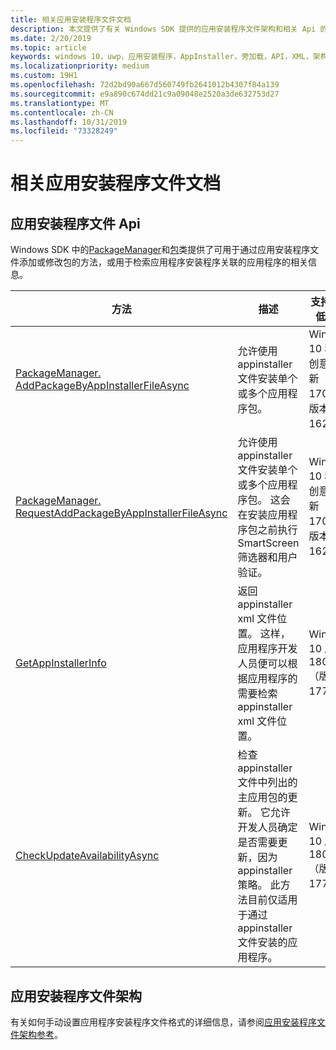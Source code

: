 ```yaml
---
title: 相关应用安装程序文件文档
description: 本文提供了有关 Windows SDK 提供的应用安装程序文件架构和相关 Api 的文档的链接。
ms.date: 2/20/2019
ms.topic: article
keywords: windows 10，uwp，应用安装程序，AppInstaller，旁加载，API，XML，架构
ms.localizationpriority: medium
ms.custom: 19H1
ms.openlocfilehash: 72d2bd90a667d560749fb2641012b4307f84a139
ms.sourcegitcommit: e9a890c674dd21c9a09048e2520a3de632753d27
ms.translationtype: MT
ms.contentlocale: zh-CN
ms.lasthandoff: 10/31/2019
ms.locfileid: "73328249"
---
```

# <a name="related-app-installer-file-documentation"></a>相关应用安装程序文件文档

## <a name="app-installer-file-apis"></a>应用安装程序文件 Api

Windows SDK 中的[PackageManager](https://docs.microsoft.com/uwp/api/windows.management.deployment.packagemanager)和[包](https://docs.microsoft.com/uwp/api/windows.applicationmodel.package)类提供了可用于通过应用安装程序文件添加或修改包的方法，或用于检索应用程序安装程序关联的应用程序的相关信息。

|  方法  |  描述 | 支持的最低版本 |
|----------|--------------|-------------------|
|  [PackageManager. AddPackageByAppInstallerFileAsync](https://docs.microsoft.com/uwp/api/windows.management.deployment.packagemanager.addpackagebyappinstallerfileasync)  | 允许使用 appinstaller 文件安装单个或多个应用程序包。 | Windows 10 秋季创意者更新（版本1709，版本16299）   |
|  [PackageManager. RequestAddPackageByAppInstallerFileAsync](https://docs.microsoft.com/uwp/api/windows.management.deployment.packagemanager.requestaddpackagebyappinstallerfileasync)  | 允许使用 appinstaller 文件安装单个或多个应用程序包。 这会在安装应用程序包之前执行 SmartScreen 筛选器和用户验证。 | Windows 10 秋季创意者更新（版本1709，版本16299）       |
|  [GetAppInstallerInfo](https://docs.microsoft.com/uwp/api/windows.applicationmodel.package.getappinstallerinfo)  | 返回 appinstaller xml 文件位置。 这样，应用程序开发人员便可以根据应用程序的需要检索 appinstaller xml 文件位置。 | Windows 10 版本1809（版本17763） |
|  [CheckUpdateAvailabilityAsync](https://docs.microsoft.com/uwp/api/windows.applicationmodel.package.checkupdateavailabilityasync)  | 检查 appinstaller 文件中列出的主应用包的更新。 它允许开发人员确定是否需要更新，因为 appinstaller 策略。 此方法目前仅适用于通过 appinstaller 文件安装的应用程序。 | Windows 10 版本1809（版本17763） |

## <a name="app-installer-file-schema"></a>应用安装程序文件架构

有关如何手动设置应用程序安装程序文件格式的详细信息，请参阅[应用安装程序文件架构参考](https://docs.microsoft.com/uwp/schemas/appinstallerschema/app-installer-file)。
